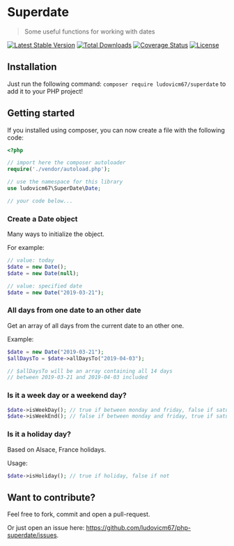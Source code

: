 # Superdate

> Some useful functions for working with dates

[![Latest Stable Version](https://poser.pugx.org/ludovicm67/superdate/v/stable)](https://packagist.org/packages/ludovicm67/superdate)
[![Total Downloads](https://poser.pugx.org/ludovicm67/superdate/downloads)](https://packagist.org/packages/ludovicm67/superdate)
[![Coverage Status](https://coveralls.io/repos/github/ludovicm67/php-superdate/badge.svg?branch=main)](https://coveralls.io/github/ludovicm67/php-superdate?branch=main)
[![License](https://poser.pugx.org/ludovicm67/superdate/license)](https://packagist.org/packages/ludovicm67/superdate)

## Installation

Just run the following command: `composer require ludovicm67/superdate`
to add it to your PHP project!

## Getting started

If you installed using composer, you can now create a file with the following code:

```php
<?php

// import here the composer autoloader
require('./vendor/autoload.php');

// use the namespace for this library
use ludovicm67\SuperDate\Date;

// your code below...
```

### Create a Date object

Many ways to initialize the object.

For example:

```php
// value: today
$date = new Date();
$date = new Date(null);

// value: specified date
$date = new Date("2019-03-21");
```

### All days from one date to an other date

Get an array of all days from the current date to an other one.

Example:

```php
$date = new Date("2019-03-21");
$allDaysTo = $date->allDaysTo("2019-04-03");

// $allDaysTo will be an array containing all 14 days
// between 2019-03-21 and 2019-04-03 included
```

### Is it a week day or a weekend day?

```php
$date->isWeekDay(); // true if between monday and friday, false if saturday or sunday
$date->isWeekEnd(); // false if between monday and friday, true if saturday or sunday
```

### Is it a holiday day?

Based on Alsace, France holidays.

Usage:

```php
$date->isHoliday(); // true if holiday, false if not
```

## Want to contribute?

Feel free to fork, commit and open a pull-request.

Or just open an issue here: https://github.com/ludovicm67/php-superdate/issues.
